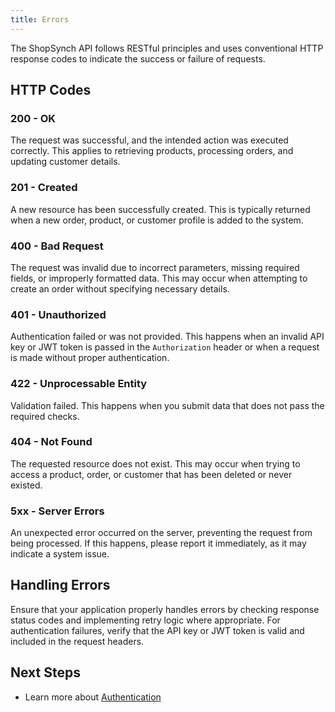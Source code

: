 ```yaml
---
title: Errors
---
```


The ShopSynch API follows RESTful principles and uses conventional HTTP response codes to indicate the success or failure of requests.

## **HTTP Codes**

### **200 - OK**
The request was successful, and the intended action was executed correctly. This applies to retrieving products, processing orders, and updating customer details.

### **201 - Created**
A new resource has been successfully created. This is typically returned when a new order, product, or customer profile is added to the system.

### **400 - Bad Request**
The request was invalid due to incorrect parameters, missing required fields, or improperly formatted data. This may occur when attempting to create an order without specifying necessary details.

### **401 - Unauthorized**
Authentication failed or was not provided. This happens when an invalid API key or JWT token is passed in the `Authorization` header or when a request is made without proper authentication.

### **422 - Unprocessable Entity**
Validation failed. This happens when you submit data that does not pass the required checks.

### **404 - Not Found**
The requested resource does not exist. This may occur when trying to access a product, order, or customer that has been deleted or never existed.

### **5xx - Server Errors**
An unexpected error occurred on the server, preventing the request from being processed. If this happens, please report it immediately, as it may indicate a system issue.

##  Handling Errors
Ensure that your application properly handles errors by checking response status codes and implementing retry logic where appropriate. For authentication failures, verify that the API key or JWT token is valid and included in the request headers.

##  Next Steps
- Learn more about [Authentication](authentication.md)
<!-- - Explore available [API Endpoints](api-endpoints/README.md) -->
